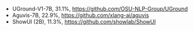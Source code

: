 - UGround-V1-7B, 31.1%, https://github.com/OSU-NLP-Group/UGround
- Aguvis-7B, 22.9%, https://github.com/xlang-ai/aguvis
- ShowUI (2B), 11.3%, https://github.com/showlab/ShowUI